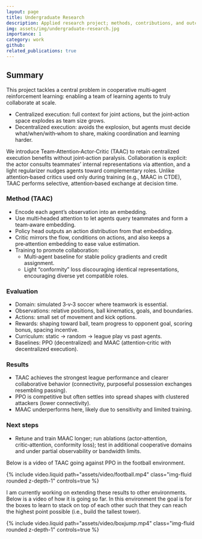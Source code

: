 ```yaml
---
layout: page
title: Undergraduate Research
description: Applied research project; methods, contributions, and outcomes.
img: assets/img/undergraduate-research.jpg
importance: 1
category: work
github: 
related_publications: true
---
```


## Summary

This project tackles a central problem in cooperative multi‑agent reinforcement learning: enabling a team of learning agents to truly collaborate at scale.

- Centralized execution: full context for joint actions, but the joint‑action space explodes as team size grows.
- Decentralized execution: avoids the explosion, but agents must decide what/when/with‑whom to share, making coordination and learning harder.

We introduce Team‑Attention‑Actor‑Critic (TAAC) to retain centralized execution benefits without joint‑action paralysis. Collaboration is explicit: the actor consults teammates’ internal representations via attention, and a light regularizer nudges agents toward complementary roles. Unlike attention‑based critics used only during training (e.g., MAAC in CTDE), TAAC performs selective, attention‑based exchange at decision time.

### Method (TAAC)
- Encode each agent’s observation into an embedding.
- Use multi‑headed attention to let agents query teammates and form a team‑aware embedding.
- Policy head outputs an action distribution from that embedding.
- Critic mirrors the flow, conditions on actions, and also keeps a pre‑attention embedding to ease value estimation.
- Training to promote collaboration:
  - Multi‑agent baseline for stable policy gradients and credit assignment.
  - Light “conformity” loss discouraging identical representations, encouraging diverse yet compatible roles.

### Evaluation
- Domain: simulated 3‑v‑3 soccer where teamwork is essential.
- Observations: relative positions, ball kinematics, goals, and boundaries.
- Actions: small set of movement and kick options.
- Rewards: shaping toward ball, team progress to opponent goal, scoring bonus, spacing incentive.
- Curriculum: static → random → league play vs past agents.
- Baselines: PPO (decentralized) and MAAC (attention‑critic with decentralized execution).

### Results
- TAAC achieves the strongest league performance and clearer collaborative behavior (connectivity, purposeful possession exchanges resembling passing).
- PPO is competitive but often settles into spread shapes with clustered attackers (lower connectivity).
- MAAC underperforms here, likely due to sensitivity and limited training.

### Next steps
- Retune and train MAAC longer; run ablations (actor‑attention, critic‑attention, conformity loss); test in additional cooperative domains and under partial observability or bandwidth limits.

Below is a video of TAAC going against PPO in the football environment.

{% include video.liquid path="assets/video/football.mp4" class="img-fluid rounded z-depth-1" controls=true %}

I am currently working on extending these results to other environments. Below is a video of how it is going so far. In this environment the goal is for the boxes to learn to stack on top of each other such that they can reach the highest point possible (i.e., build the tallest tower).

{% include video.liquid path="assets/video/boxjump.mp4" class="img-fluid rounded z-depth-1" controls=true %}




